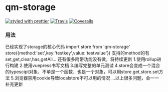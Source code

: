 # qm-storage

[![styled with prettier](https://img.shields.io/badge/styled_with-prettier-ff69b4.svg)](https://github.com/prettier/prettier)
[![Travis](https://img.shields.io/travis/alexjoverm/typescript-library-starter.svg)](https://travis-ci.org/alexjoverm/typescript-library-starter)
[![Coveralls](https://img.shields.io/coveralls/alexjoverm/typescript-library-starter.svg)](https://coveralls.io/github/alexjoverm/typescript-library-starter)


### 用法
已经实现了storage的核心代码
import store from 'qm-storage'
store({method:'set',key:'testkey',value:'testvalue'})
支持的method的有set,get,clear,has,getAll...
还有很多附带功能没有做，将持续更新
1.使用rollup进行构建
2.使用vuepress书写文档
3.编写完整的单元测试
4.store会变成一个混合的typescipt对象，不单是一个函数，也是一个对象，可以用store.get,store.set方法
5.浏览器禁用cookie导致localstore不可以用的情况
...以上很多问题，会一一补充更新

